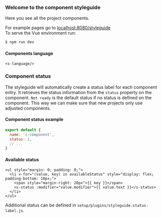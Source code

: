 ### Welcome to the component styleguide
Here you see all the project components.

For example pages go to
<a href="http://localhost:8080/styleguide" target="_blank">localhost:8080/styleguide</a><br />
To serve the Vue environment run:

``` Apache
$ npm run dev
```

#### Components language

```vue
<s-language/>
```

### Component status

The styleguide will automatically create a status label for each component entry. It retrieves the status information from the `status` property on the component. `Not ready` is the default status if no status is defined on the component. This way we can make sure that new projects only use adjusted components.

#### Component status example

```javascript
export default {
  name: 'c-component',
  status: 1,
  // ...
}
```

#### Available status

```vue
<ul style="margin: 0; padding: 0;">
  <li v-for="(value, key) in availableStatus" style="display: flex; padding-bottom: 10px;">
    <span style="margin-right: 20px">{{ key }}</span>
    <s-status :modifier="value.modifier">{{ value.text }}</s-status>
  </li>
</ul>
```

Additional status can be defined in `setup/plugins/styleguide.status-label.js`.
